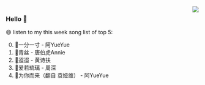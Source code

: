 <img align="right"  src="https://github-readme-stats.vercel.app/api/top-langs/?username=sohyunQVQ" />

### Hello 👋

😄 listen to my this week song list of top 5:

0. 🌈一分一寸 - 阿YueYue
1. 🌈青丝 - 唐伯虎Annie
2. 🌈迢迢 - 黄诗扶
3. 🌈爱若琉璃 - 周深
4. 🌈为你而来（翻自 袁娅维）  - 阿YueYue

